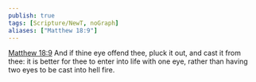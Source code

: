 ```yaml
---
publish: true
tags: [Scripture/NewT, noGraph]
aliases: ["Matthew 18:9"]
---
```

[Matthew 18:9](https://churchofjesuschrist.org/study/scriptures/nt/matt/18?lang=eng&id=p9#p9) And if thine eye offend thee, pluck it out, and cast it from thee: it is better for thee to enter into life with one eye, rather than having two eyes to be cast into hell fire.

